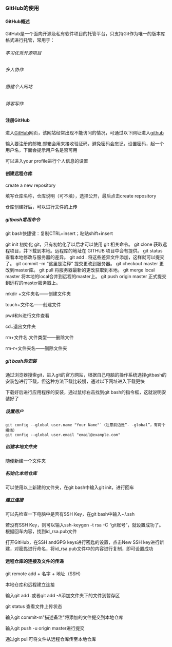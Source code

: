 ### GitHub的使用

#### GitHub概述

GitHub是一个面向开源及私有软件项目的托管平台，只支持Git作为唯一的版本库格式进行托管，常用于：

###### 学习优秀开源项目

###### 多人协作

###### 搭建个人网站

###### 博客写作

#### 注册GitHub

进入[GitHub](https://github.com/)网页，该网站经常出现不能访问的情况，可通过以下网址进入[github](https://githubfast.com/)

输入要注册的邮箱,邮箱会用来接收验证码，避免密码会忘记，设置密码，起一个用户名，下面会提示用户名是否可用

可以进入your profile进行个人信息的设置

#### 创建远程仓库

create a new repository

填写仓库名称，仓库说明（可不填），选择公开，最后点击create repository

仓库创建好后，可以进行文件的上传

##### gitbash常用命令

git bash快捷键：复制CTRL+insert；粘贴shift+insert

git init 初始化 git，只有初始化了以后才可以使用 git 相关命令。
 git clone 获取远程项目，并下载到本地。远程库的地址在 GITHUB 项目中会有提供。
git status 查看本地修改与服务器的差异。
git add . 将这些差异文件添加，这样就可以提交了。
git commit –m “这里是注释” 提交更改到服务器。
git checkout master 更改到master库。
git pull 将服务器最新的更改获取到本地。
git merge local master 将本地的local合并到远程的master上。
git push origin master 正式提交到远程的master服务器上。

mkdir +文件夹名——创建文件夹

touch+文件名——创建文件

pwd和ls进行文件查看

cd..退出文件夹

rm+文件名.文件类型——删除文件

rm-r+文件夹名——删除文件夹



##### git bash的安装

通过浏览器搜索git，进入git的官方网站，根据自己电脑的操作系统选择gitbash的安装包进行下载，但这种方法下载比较慢，通过以下网址进入下载更快

下载好后进行应用程序的安装，通过鼠标右击找到git bash的指令框，这就说明安装好了

##### 设置用户

```
git config --global user.name "Your Name"`（注意前边是“- -global”，有两个横线）
git config --global user.email "email@example.com"
```

##### 创建本地文件夹

随便新建一个文件夹

##### 初始化本地仓库

可以使用以上新建的文件夹，在git bash中输入git init，进行回车

##### 建立连接

可以先检查一下电脑中是否有SSH Key，在git bash中输入~/.ssh

若没有SSH Key，则可以输入ssh-keygen -t rsa -C “git账号”，就设置成功了。根据回车内容，找到id_rsa.pub文件

打开GitHub，在SSH andGPG keys进行密匙的设置，点击New SSH key进行新建，对密匙进行命名，将id_rsa.pub文件中的内容进行复制，即可设置成功



#### 远程仓库的连接及文件的传递

git remote add + 名字 + 地址（SSH）

本地仓库和远程建立连接

输入git add .或者git add -A添加文件夹下的文件到暂存区

git status 查看文件上传状态

输入git commit-m"描述备注"将添加的文件提交到本地仓库

输入git push -u origin master进行提交

通过git pull可将文件从远程仓库传至本地仓库

